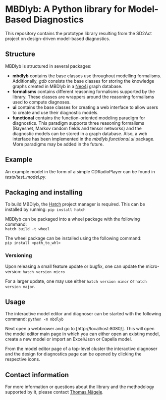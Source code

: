 <!--
  Copyright (c) 2023 - 2025 TNO-ESI
  All rights reserved.
-->

# MBDlyb: A Python library for Model-Based Diagnostics
This repository contains the prototype library resulting from the SD2Act project on design-driven model-based diagnostics.

## Structure
MBDlyb is structured in several packages:
* **mbdlyb** contains the base classes use throughout modelling formalisms. Additionally, _gdb_ consists the base classes for storing the knowledge graphs created in MBDlyb in a [Neo4j](https://neo4j.com/) graph database.
* **formalisms** contains different reasoning formalisms supported by the library. These classes are wrappers around the reasoning formalisms used to compute diagnoses.
* **ui** contains the base classes for creating a web interface to allow users to create and use their diagnostic models.
* **functional** contains the function-oriented modeling paradigm for diagnostics. This paradigm supports three reasoning formalisms (Bayesnet, Markov random fields and tensor networks) and the diagnostic models can be stored in a graph database. Also, a web interface has been implemented in the _mbdlyb.functional.ui_ package. More paradigms may be added in the future.

## Example
An example model in the form of a simple CDRadioPlayer can be found in _tests/test_model.py_.

## Packaging and installing
To build MBDlyb, the [Hatch](https://hatch.pypa.io/) project manager is required.
This can be installed by running:
`pip install hatch`

MBDlyb can be packaged into a wheel package with the following command:  
`hatch build -t wheel`

The wheel package can be installed using the following command:  
`pip install <path_to_whl>`

### Versioning
Upon releasing a small feature update or bugfix, one can update the micro-version:
`hatch version micro`

For a larger update, one may use either `hatch version minor` or `hatch version major`.

## Usage
The interactive model editor and diagnoser can be started with the following command:
`python -m mbdlyb`

Next open a webbrower and go to [http://localhost:8080/]. This will open the model editor main page in which you can either open an existing model, create a new model or import an Excel/Json or Capella model. 

From the model editor page of a top-level cluster the interactive diagnoser and the design for diagnostics page can be opened by clicking the respective icons.

## Contact information
For more information or questions about the library and the methodology supported by it, please contact [Thomas Nägele](mailto:thomas.nagele@tno.nl).